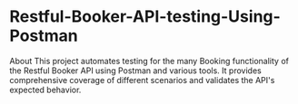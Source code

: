 # Restful-Booker-API-testing-Using-Postman
About This project automates testing for the many Booking functionality of the Restful Booker API using Postman and various tools. It provides comprehensive coverage of different scenarios and validates the API's expected behavior.
